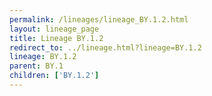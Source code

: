 ```yaml
---
permalink: /lineages/lineage_BY.1.2.html
layout: lineage_page
title: Lineage BY.1.2
redirect_to: ../lineage.html?lineage=BY.1.2
lineage: BY.1.2
parent: BY.1
children: ['BY.1.2']
---
```

